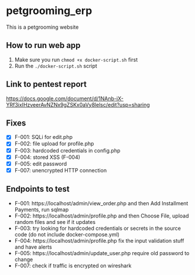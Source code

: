# petgrooming_erp
This is a petgrooming website

## How to run web app
1. Make sure you run `chmod +x docker-script.sh` first
2. Run the `./docker-script.sh` script

## Link to pentest report
https://docs.google.com/document/d/1NAnb-iX-YRf3ixIHzveerAvNZNx9gZSKx0aVy8lelsc/edit?usp=sharing

## Fixes
- [x] F-001: SQLi for edit.php 
- [x] F-002: file upload for profile.php
- [x] F-003: hardcoded credentials in config.php
- [x] F-004: stored XSS (F-004)
- [x] F-005: edit password
- [x] F-007: unencrypted HTTP connection

## Endpoints to test
- F-001: https://localhost/admin/view_order.php and then Add Installment Payments, run sqlmap
- F-002: https://localhost/admin/profile.php and then Choose File, upload random files and see if it updates
- F-003: try looking for hardcoded credentials or secrets in the source code (do not include docker-compose.yml)
- F-004: https://localhost/admin/profile.php fix the input validation stuff and have alerts
- F-005: https://localhost/admin/update_user.php require old password to change
- F-007: check if traffic is encrypted on wireshark
